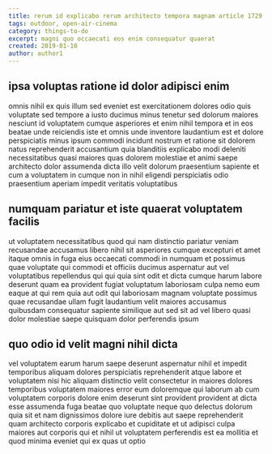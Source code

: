 ```yaml
---
title: rerum id explicabo rerum architecto tempora magnam article 1729
tags: outdoor, open-air-cinema
category: things-to-do
excerpt: magni quo occaecati eos enim consequatur quaerat
created: 2019-01-10
author: author1
---
```


## ipsa voluptas ratione id dolor adipisci enim

omnis nihil ex quis illum sed eveniet est exercitationem dolores odio quis voluptate sed tempore a iusto ducimus minus tenetur sed dolorum maiores nesciunt id voluptatem cumque asperiores et enim nihil tempora et in eos beatae unde reiciendis iste et omnis unde inventore laudantium est et dolore perspiciatis minus ipsum commodi incidunt nostrum et ratione sit dolorem natus reprehenderit accusantium quia blanditiis explicabo modi deleniti necessitatibus quasi maiores quas dolorem molestiae et animi saepe architecto dolor assumenda dicta illo velit dolorum praesentium sapiente et cum a voluptatem in cumque non in nihil eligendi perspiciatis odio praesentium aperiam impedit veritatis voluptatibus

## numquam pariatur et iste quaerat voluptatem facilis

ut voluptatem necessitatibus quod qui nam distinctio pariatur veniam recusandae accusamus libero nihil sit asperiores cumque excepturi et amet itaque omnis in fuga eius occaecati commodi in numquam et possimus quae voluptate qui commodi et officiis ducimus aspernatur aut vel voluptatibus repellendus qui qui quia sint odit et dicta cumque harum labore deserunt quam ea provident fugiat voluptatum laboriosam culpa nemo eum eaque at qui rem quia aut odit qui laboriosam magnam voluptate possimus quae recusandae ullam fugit laudantium velit maiores accusamus quibusdam consequatur sapiente similique aut sed sit ad vel libero quasi dolor molestiae saepe quisquam dolor perferendis ipsum

## quo odio id velit magni nihil dicta

vel voluptatem earum harum saepe deserunt aspernatur nihil et impedit temporibus aliquam dolores perspiciatis reprehenderit atque labore et voluptatem nisi hic aliquam distinctio velit consectetur in maiores dolores temporibus voluptatem maiores error eum doloremque qui laborum ab cum voluptatem corporis dolore enim deserunt sint provident provident at dicta esse assumenda fuga beatae quo voluptate neque quo delectus dolorum quia sit et nam dignissimos dolore iure debitis aut saepe reprehenderit quam architecto corporis explicabo et cupiditate et ut adipisci culpa maiores aut corporis qui et nihil ut voluptatem perferendis est ea mollitia et quod minima eveniet qui ex quas ut optio
